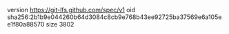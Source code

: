 version https://git-lfs.github.com/spec/v1
oid sha256:2b1b9e044260b64d3084c8cb9e768b43ee92725ba37569e6a105ee1f80a88570
size 3802
